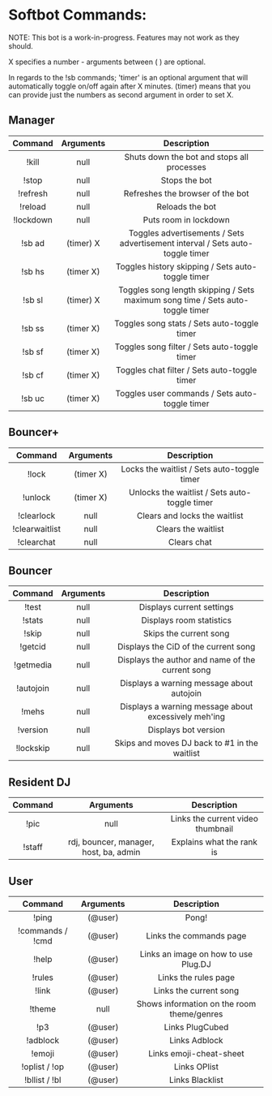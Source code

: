 Softbot Commands:
=========

NOTE: This bot is a work-in-progress. Features may not work as they should.

X specifies a number - arguments between ( ) are optional.

In regards to the !sb commands; 'timer' is an optional argument that will automatically toggle on/off again after X minutes. (timer) means that you can provide just the numbers as second argument in order to set X.


Manager
-------

|Command | Arguments |  Description |
|:------:|:---------:|:--------------------------------------:|
|!kill | null | Shuts down the bot and stops all processes |
|!stop | null | Stops the bot |
|!refresh| null | Refreshes the browser of the bot |
|!reload | null | Reloads the bot |
|!lockdown | null | Puts room in lockdown |
|!sb ad| (timer) X | Toggles advertisements / Sets advertisement interval / Sets auto-toggle timer |
|!sb hs | (timer X) | Toggles history skipping / Sets auto-toggle timer |
|!sb sl | (timer) X | Toggles song length skipping / Sets maximum song time / Sets auto-toggle timer |
|!sb ss | (timer X) | Toggles song stats / Sets auto-toggle timer |
|!sb sf | (timer X) | Toggles song filter / Sets auto-toggle timer |
|!sb cf | (timer X) | Toggles chat filter / Sets auto-toggle timer |
|!sb uc | (timer X) | Toggles user commands / Sets auto-toggle timer |


Bouncer+
--------

|Command | Arguments |  Description |
|:------:|:---------:|:--------------------------------------:|
|!lock | (timer X) | Locks the waitlist / Sets auto-toggle timer |
|!unlock | (timer X) | Unlocks the waitlist / Sets auto-toggle timer |
|!clearlock | null | Clears and locks the waitlist |
|!clearwaitlist | null | Clears the waitlist |
|!clearchat | null | Clears chat |


Bouncer
-------

|Command | Arguments |  Description |
|:------:|:---------:|:--------------------------------------:|
|!test | null | Displays current settings |
|!stats | null | Displays room statistics |
|!skip | null | Skips the current song |
|!getcid | null | Displays the CiD of the current song |
|!getmedia | null | Displays the author and name of the current song |
|!autojoin | null | Displays a warning message about autojoin |
|!mehs | null | Displays a warning message about excessively meh'ing |
|!version | null | Displays bot version |
|!lockskip | null | Skips and moves DJ back to #1 in the waitlist |


Resident DJ
-----------

|Command | Arguments |  Description |
|:------:|:---------:|:--------------------------------------:|
|!pic | null | Links the current video thumbnail |
|!staff | rdj, bouncer, manager, host, ba, admin | Explains what the rank is |


User
----

|Command | Arguments |  Description |
|:------:|:---------:|:--------------------------------------:|
|!ping | (@user) | Pong! |
|!commands / !cmd | (@user) | Links the commands page |
|!help | (@user) | Links an image on how to use Plug.DJ |
|!rules | (@user) | Links the rules page |
|!link | (@user) | Links the current song |
|!theme | null | Shows information on the room theme/genres |
|!p3 | (@user) | Links PlugCubed |
|!adblock | (@user) | Links Adblock |
|!emoji | (@user) | Links emoji-cheat-sheet |
|!oplist / !op | (@user) | Links OPlist |
|!bllist / !bl | (@user) | Links Blacklist |

